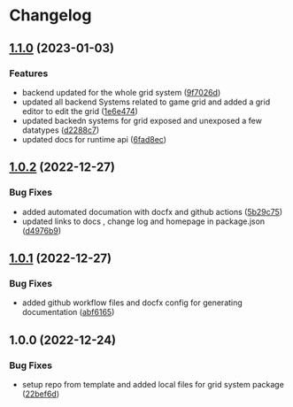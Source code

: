 # Changelog

## [1.1.0](https://github.com/EyeRunnMan-GameDev-Portfolio/com.eyerunnman.gridsystem/compare/v1.0.2...v1.1.0) (2023-01-03)


### Features

* backend updated for the whole grid system ([9f7026d](https://github.com/EyeRunnMan-GameDev-Portfolio/com.eyerunnman.gridsystem/commit/9f7026d117ab8d3592db69d5ce431d95dd78f0f3))
* updated all backend Systems related to game grid and added a grid editor to edit the grid ([1e6e474](https://github.com/EyeRunnMan-GameDev-Portfolio/com.eyerunnman.gridsystem/commit/1e6e474a0c28c4313acf849160663aba16dac6cd))
* updated backedn systems for grid exposed and unexposed a few datatypes ([d2288c7](https://github.com/EyeRunnMan-GameDev-Portfolio/com.eyerunnman.gridsystem/commit/d2288c7cace1e3e1a75d33dd60944582b75a9218))
* updated docs for runtime api ([6fad8ec](https://github.com/EyeRunnMan-GameDev-Portfolio/com.eyerunnman.gridsystem/commit/6fad8ecad3179bf9544098881e033e0239f9fae9))

## [1.0.2](https://github.com/EyeRunnMan-GameDev-Portfolio/com.eyerunnman.gridsystem/compare/v1.0.1...v1.0.2) (2022-12-27)


### Bug Fixes

* added automated documation with docfx and github actions ([5b29c75](https://github.com/EyeRunnMan-GameDev-Portfolio/com.eyerunnman.gridsystem/commit/5b29c751f78451982d8c2102397e4268133daf40))
* updated links to docs , change log and homepage in package.json ([d4976b9](https://github.com/EyeRunnMan-GameDev-Portfolio/com.eyerunnman.gridsystem/commit/d4976b991fc99b7418e17fa5ec29e58cff8632d3))

## [1.0.1](https://github.com/EyeRunnMan-GameDev-Portfolio/com.eyerunnman.gridsystem/compare/v1.0.0...v1.0.1) (2022-12-27)


### Bug Fixes

* added github workflow files and docfx config for generating documentation ([abf6165](https://github.com/EyeRunnMan-GameDev-Portfolio/com.eyerunnman.gridsystem/commit/abf61654d185d09c0616aec8e7569ed17a9e62a0))

## 1.0.0 (2022-12-24)


### Bug Fixes

* setup repo from template and added local files for grid system package ([22bef6d](https://github.com/EyeRunnMan-GameDev-Portfolio/com.eyerunnman.gridsystem/commit/22bef6d45a3e2003505d846921fa09c4560644f1))
